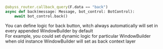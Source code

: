 ```python
@abyss_router.callback_query(F.data == "back")
async def back(message: Message, bot_control: BotControl):
    await bot_control.back()
```

You can define logic for back button, witch always automatically will set in every appended WindowBuilder by default<br>
For example, you could set dynamic logic for particular WindowBuilder when old instance WindowBuilder will set as back context layer